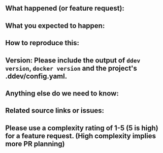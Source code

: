 ## What happened (or feature request):


## What you expected to happen:


## How to reproduce this:


## Version: Please include the output of `ddev version`, `docker version` and the project's .ddev/config.yaml.


## Anything else do we need to know:


## Related source links or issues:


## Please use a complexity rating of 1-5 (5 is high) for a feature request. (High complexity implies more PR planning)
